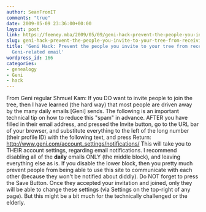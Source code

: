 ```yaml
---
author: SeanFromIT
comments: "true"
date: 2009-05-09 23:36:00+00:00
layout: post
link: https://feeney.mba/2009/05/09/geni-hack-prevent-the-people-you-invite-to-your-tree-from-receiving-too-much-geni-related-email/
slug: geni-hack-prevent-the-people-you-invite-to-your-tree-from-receiving-too-much-geni-related-email
title: 'Geni Hack: Prevent the people you invite to your tree from receiving too much
  Geni-related email'
wordpress_id: 166
categories:
- genealogy
- Geni
- hack
---
```


From Geni regular Shmuel Kam:  If you DO want to invite people to join the tree, then I have learned (the hard way) that most people are driven away by the many daily emails [Geni] sends. The following is an important technical tip on how to reduce this "spam" in advance.  AFTER you have filled in their email address, and pressed the Invite button, go to the URL bar of your browser, and substitute everything to the left of the long number (their profile ID) with the following text, and press Return:  http://www.geni.com/account_settings/notifications/  This will take you to THEIR account settings, regarding email notifications. I recommend disabling all of the **daily** emails ONLY (the middle block), and leaving everything else as is. If you disable the lower block, then you pretty much prevent people from being able to use this site to communicate with each other (because they won't be notified about diddly).  Do NOT forget to press the Save Button.  Once they accepted your invitation and joined, only they will be able to change these settings (via Settings on the top-right of any page). But this might be a bit much for the technically challenged or the elderly.
